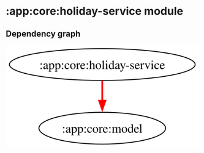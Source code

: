# :app:core:holiday-service module
## Dependency graph
![Dependency graph](../../../docs/images/graphs/dep_graph_app_core_holiday_service.svg)
